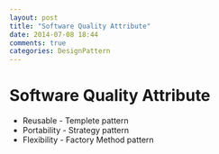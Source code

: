 ```yaml
---
layout: post
title: "Software Quality Attribute"
date: 2014-07-08 18:44
comments: true
categories: DesignPattern
---
```


# Software Quality Attribute

* Reusable - Templete pattern
* Portability - Strategy pattern
* Flexibility - Factory Method pattern
